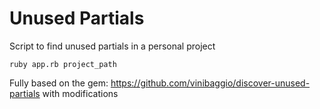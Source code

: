 # Unused Partials
Script to find unused partials in a personal project
```
ruby app.rb project_path
```

Fully based on the gem: https://github.com/vinibaggio/discover-unused-partials with modifications
